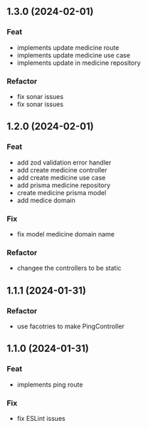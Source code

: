 ## 1.3.0 (2024-02-01)

### Feat

- implements update medicine route
- implements update medicine use case
- implements update in medicine repository

### Refactor

- fix sonar issues
- fix sonar issues

## 1.2.0 (2024-02-01)

### Feat

- add zod validation error handler
- add create medicine controller
- add create medicine use case
- add prisma medicine repository
- create medicine prisma model
- add medice domain

### Fix

- fix model medicine domain name

### Refactor

- changee the controllers to be static

## 1.1.1 (2024-01-31)

### Refactor

- use facotries to make PingController

## 1.1.0 (2024-01-31)

### Feat

- implements ping route

### Fix

- fix ESLint issues
